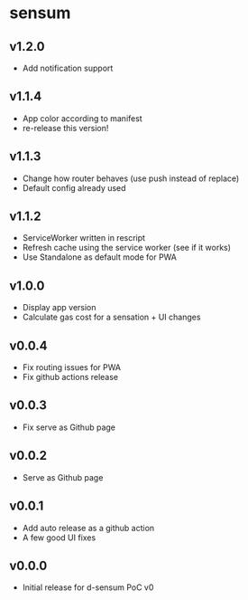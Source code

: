 # sensum

## v1.2.0
* Add notification support

## v1.1.4
* App color according to manifest
* re-release this version!

## v1.1.3
* Change how router behaves (use push instead of replace)
* Default config already used

## v1.1.2
* ServiceWorker written in rescript
* Refresh cache using the service worker (see if it works)
* Use Standalone as default mode for PWA

## v1.0.0
* Display app version
* Calculate gas cost for a sensation + UI changes

## v0.0.4
* Fix routing issues for PWA
* Fix github actions release

## v0.0.3
* Fix serve as Github page

## v0.0.2
* Serve as Github page

## v0.0.1
* Add auto release as a github action
* A few good UI fixes

## v0.0.0
* Initial release for d-sensum PoC v0